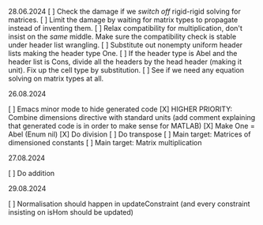 28.06.2024
[ ] Check the damage if we *switch off* rigid-rigid solving for matrices.
[ ] Limit the damage by waiting for matrix types to propagate instead of inventing them.
[ ] Relax compatibility for multiplication, don't insist on the *same* middle. Make sure the compatibility check is stable under header list wrangling.
[ ] Substitute out nonempty uniform header lists making the header type One.
[ ] If the header type is Abel and the header list is Cons, divide all the headers by the head header (making it unit). Fix up the cell type by substitution.
[ ] See if we need any equation solving on matrix types at all.

26.08.2024

[ ] Emacs minor mode to hide generated code
[X] HIGHER PRIORITY: Combine dimensions directive with standard units (add comment explaining that generated code is in order to make sense for MATLAB)
[X] Make One = Abel (Enum nil)
[X] Do division
[ ] Do transpose
[ ] Main target: Matrices of dimensioned constants
[ ] Main target: Matrix multiplication

27.08.2024

[ ] Do addition

29.08.2024

[ ] Normalisation should happen in updateConstraint (and every constraint insisting on isHom should be updated)
